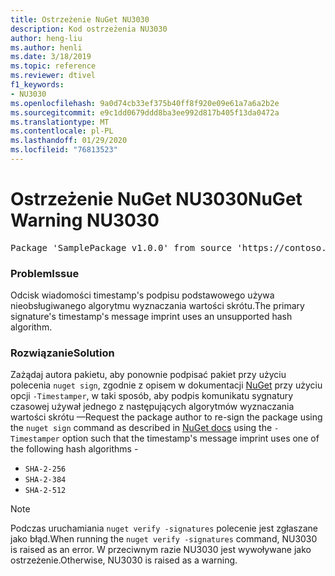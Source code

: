```yaml
---
title: Ostrzeżenie NuGet NU3030
description: Kod ostrzeżenia NU3030
author: heng-liu
ms.author: henli
ms.date: 3/18/2019
ms.topic: reference
ms.reviewer: dtivel
f1_keywords:
- NU3030
ms.openlocfilehash: 9a0d74cb33ef375b40ff8f920e09e61a7a6a2b2e
ms.sourcegitcommit: e9c1dd0679ddd8ba3ee992d817b405f13da0472a
ms.translationtype: MT
ms.contentlocale: pl-PL
ms.lasthandoff: 01/29/2020
ms.locfileid: "76813523"
---
```

# <a name="nuget-warning-nu3030"></a><span data-ttu-id="93780-103">Ostrzeżenie NuGet NU3030</span><span class="sxs-lookup"><span data-stu-id="93780-103">NuGet Warning NU3030</span></span>

<pre>Package 'SamplePackage v1.0.0' from source 'https://contoso.com/index.json': The primary signature's timestamp's message imprint uses an unsupported hash algorithm.</pre>

### <a name="issue"></a><span data-ttu-id="93780-104">Problem</span><span class="sxs-lookup"><span data-stu-id="93780-104">Issue</span></span>

<span data-ttu-id="93780-105">Odcisk wiadomości timestamp's podpisu podstawowego używa nieobsługiwanego algorytmu wyznaczania wartości skrótu.</span><span class="sxs-lookup"><span data-stu-id="93780-105">The primary signature's timestamp's message imprint uses an unsupported hash algorithm.</span></span>  


### <a name="solution"></a><span data-ttu-id="93780-106">Rozwiązanie</span><span class="sxs-lookup"><span data-stu-id="93780-106">Solution</span></span>

<span data-ttu-id="93780-107">Zażądaj autora pakietu, aby ponownie podpisać pakiet przy użyciu polecenia `nuget sign`, zgodnie z opisem w dokumentacji [NuGet](../../create-packages/sign-a-package.md) przy użyciu opcji `-Timestamper`, w taki sposób, aby podpis komunikatu sygnatury czasowej używał jednego z następujących algorytmów wyznaczania wartości skrótu —</span><span class="sxs-lookup"><span data-stu-id="93780-107">Request the package author to re-sign the package using the `nuget sign` command as described in [NuGet docs](../../create-packages/sign-a-package.md) using the `-Timestamper` option such that the timestamp's message imprint uses one of the following hash algorithms -</span></span>
* `SHA-2-256`
* `SHA-2-384`
* `SHA-2-512`


> [!Note]
> <span data-ttu-id="93780-108">Podczas uruchamiania `nuget verify -signatures` polecenie jest zgłaszane jako błąd.</span><span class="sxs-lookup"><span data-stu-id="93780-108">When running the `nuget verify -signatures` command, NU3030 is raised as an error.</span></span> <span data-ttu-id="93780-109">W przeciwnym razie NU3030 jest wywoływane jako ostrzeżenie.</span><span class="sxs-lookup"><span data-stu-id="93780-109">Otherwise, NU3030 is raised as a warning.</span></span>
